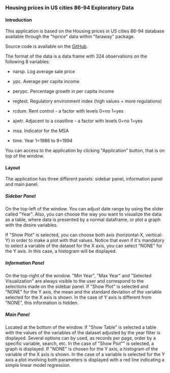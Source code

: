 ### Housing prices in US cities 86-94 Exploratory Data

#### Introduction

This application is based on the Housing prices in US cities 86-94 database available through the "hprice" data within "faraway" package.

Source code is available on the [GitHub](https://github.com/pitiplin/DevelopingDataProductsCourseProjectShiny).

The format of the data is a data frame with 324 observations on the following 8 variables:

- narsp.  Log average sale price

- ypc.  Average per capita income

- perypc.  Percentage growth in per capita income

- regtest.  Regulatory environment index (high values = more regulations)

- rcdum.  Rent control - a factor with levels 0=no 1=yes

- ajwtr.  Adjacent to a coastline - a factor with levels 0=no 1=yes

- msa.  Indicator for the MSA

- time.  Year 1=1986 to 9=1994

You can access to the application by clicking "Application" button, that is on top of the window.

#### Layout

The application has three different panels:  sidebar panel, information panel and main panel.

##### Sidebar Panel

On the top-left of the window.  You can adjust date range by using the slider called "Year".  Also, you can choose the way you want to visualize the data: as a table, where data is presented by a normal dataframe, or plot a graph with the desire variables.

If "Show Plot" is selected, you can choose both axis (horizontal-X, vertical-Y) in order to make a plot with that values.  Notice that even if it's mandatory to select a variable of the dataset for the X axis, you can select "NONE" for the Y axis.  In this case, a histogram will be displayed.

##### Information Panel

On the top-right of the window.  "Min Year", "Max Year" and "Selected Visualization" are always visible to the user and correspond to the selections made on the sidebar panel.  If "Show Plot" is selected and "NONE" for the Y axis, the mean and the standard deviation of the variable selected for the X axis is shown.  In the case of Y axis is different from "NONE", this information is hidden.

##### Main Panel

Located at the bottom of the window.  If "Show Table" is selected a table with the values of the variables of the dataset adjusted by the year filter is displayed.  Several options can by used, as records per page, order by a specific variable, search, etc.  In the case of "Show Plot"" is selected, a graph is displayed.  If "NONE" is chosen for the Y axis, a histogram of the variable of the X axis is shown.  In the case of a variable is selected for the Y axis a plot involving both parameters is displayed with a red line indicating a simple linear model regression.